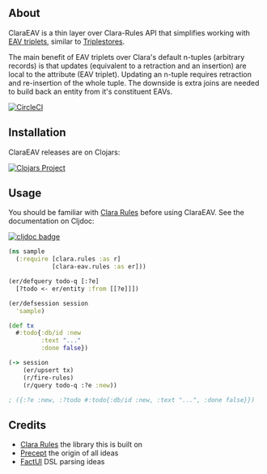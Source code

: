 ## About

ClaraEAV is a thin layer over Clara-Rules API that simplifies working with
[EAV triplets](https://en.wikipedia.org/wiki/Entity%E2%80%93attribute%E2%80%93value_model),
similar to [Triplestores](https://en.wikipedia.org/wiki/Triplestore).

The main benefit of EAV triplets over Clara's default n-tuples (arbitrary
records) is that updates (equivalent to a retraction and an insertion) are local
to the attribute (EAV triplet). Updating an n-tuple requires retraction and 
re-insertion of the whole tuple. The downside is extra joins are needed to build 
back an entity from it's constituent EAVs.

[![CircleCI](https://circleci.com/gh/clyfe/clara-eav.svg?style=svg)](https://circleci.com/gh/clyfe/clara-eav)

## Installation

ClaraEAV releases are on Clojars:

[![Clojars Project](https://img.shields.io/clojars/v/clyfe/clara-eav.svg)](https://clojars.org/clyfe/clara-eav)

## Usage

You should be familiar with [Clara Rules](https://www.clara-rules.org) before 
using ClaraEAV. See the documentation on Cljdoc:

[![cljdoc badge](https://cljdoc.xyz/badge/clyfe/clara-eav)](https://cljdoc.xyz/d/clyfe/clara-eav/CURRENT)

```clojure
(ns sample
  (:require [clara.rules :as r]
            [clara-eav.rules :as er]))

(er/defquery todo-q [:?e] 
  [?todo <- er/entity :from [[?e]]])

(er/defsession session 
  'sample)

(def tx
  #:todo{:db/id :new
         :text "..."
         :done false})

(-> session
    (er/upsert tx)
    (r/fire-rules)
    (r/query todo-q :?e :new))

; ({:?e :new, :?todo #:todo{:db/id :new, :text "...", :done false}})
```

## Credits

* [Clara Rules](http://www.clara-rules.org/) the library this is built on
* [Precept](https://github.com/CoNarrative/precept) the origin of all ideas
* [FactUI](https://github.com/arachne-framework/factui) DSL parsing ideas
